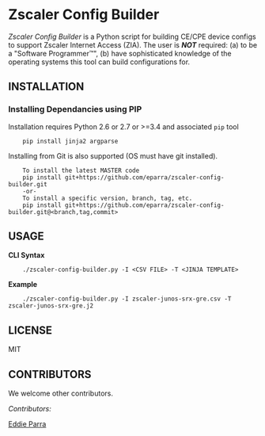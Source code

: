 # Zscaler Config Builder 

_Zscaler Config Builder_ is a Python script for building CE/CPE device configs to support Zscaler Internet Access (ZIA).  The user is ***NOT*** required: (a) to be a "Software Programmer™", (b) have sophisticated knowledge of the operating systems this tool can build configurations for.  

## INSTALLATION

### Installing Dependancies using PIP

Installation requires Python 2.6 or 2.7 or >=3.4 and associated `pip` tool

        pip install jinja2 argparse

Installing from Git is also supported (OS must have git installed).

        To install the latest MASTER code
        pip install git+https://github.com/eparra/zscaler-config-builder.git
        -or-
        To install a specific version, branch, tag, etc.
        pip install git+https://github.com/eparra/zscaler-config-builder.git@<branch,tag,commit>

## USAGE

**CLI Syntax**

        ./zscaler-config-builder.py -I <CSV FILE> -T <JINJA TEMPLATE> 
        
**Example**

        ./zscaler-config-builder.py -I zscaler-junos-srx-gre.csv -T zscaler-junos-srx-gre.j2

## LICENSE

MIT

## CONTRIBUTORS

We welcome other contributors.  

*Contributors:*

[Eddie Parra](https://github.com/eparra)
